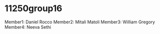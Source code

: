 # 11250group16

Member1: Daniel Rocco
Member2: Mitali Matoli
Member3: William Gregory
Member4: Neeva Sethi
